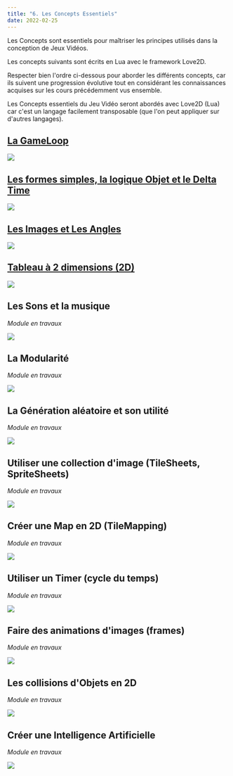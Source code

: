 ```yaml
---
title: "6. Les Concepts Essentiels"
date: 2022-02-25
---
```


Les Concepts sont essentiels pour maîtriser les principes utilisés dans la conception de Jeux Vidéos.

Les concepts suivants sont écrits en Lua avec le framework Love2D.

Respecter bien l'ordre ci-dessous pour aborder les différents concepts, car ils suivent une progression évolutive tout en considérant les connaissances acquises sur les cours précédemment vus ensemble.

Les Concepts essentiels du Jeu Vidéo seront abordés avec Love2D (Lua) car c'est un langage facilement transposable (que l'on peut appliquer sur d'autres langages).

## [La GameLoop](https://gamelogiq.dev/liste-des-differents-cours/6-les-concepts-essentiels/la-gameloop/ "La GameLoop")

[![](images/la_gameloop.png)](https://gamelogiq.dev/liste-des-differents-cours/6-les-concepts-essentiels/la-gameloop/ "La GameLoop")



## [Les formes simples, la logique Objet et le Delta Time](https://gamelogiq.dev/liste-des-differents-cours/6-les-concepts-essentiels/les-formes-simples-la-logique-objet-et-le-deltatime/ " Les formes simples, la logique Objet et le DeltaTime")

[![](images/les_formes_simples_deltatime.png)](https://gamelogiq.dev/liste-des-differents-cours/6-les-concepts-essentiels/les-formes-simples-la-logique-objet-et-le-deltatime/)



## [Les Images et Les Angles](https://gamelogiq.dev/liste-des-differents-cours/6-les-concepts-essentiels/concept-essentiel-les-images-et-les-angles/ "Les Images et Les Angles")

[![](images/Les_images_et_Les_angles.png)](https://gamelogiq.dev/liste-des-differents-cours/6-les-concepts-essentiels/concept-essentiel-les-images-et-les-angles/)



## [Tableau à 2 dimensions (2D)](https://gamelogiq.dev/liste-des-differents-cours/6-les-concepts-essentiels/tableau-a-2-dimensions-2d/ "Tableau à 2 dimensions (2D)")

[![](images/Concept_tableaux_2D.png)](https://gamelogiq.dev/liste-des-differents-cours/6-les-concepts-essentiels/tableau-a-2-dimensions-2d/)



## Les Sons et la musique

_Module en travaux_

![](images/logo_sons_et_musique.png)



## La Modularité

_Module en travaux_

![](images/modularite_icon.png)



## La Génération aléatoire et son utilité

_Module en travaux_

![](images/random-numbers.png)



## Utiliser une collection d'image (TileSheets, SpriteSheets)

_Module en travaux_

![](images/TileMapExample_kenney.png)



## Créer une Map en 2D (TileMapping)

_Module en travaux_

![](images/TileMapExample.png)



## Utiliser un Timer (cycle du temps)

_Module en travaux_

![](images/Timers.png)



## Faire des animations d'images (frames)

_Module en travaux_

![](images/anims_logo.gif)



## **Les collisions d'Objets en 2D**

_Module en travaux_

![](images/Les_Collisions.png)



## Créer une Intelligence Artificielle

_Module en travaux_

![](images/Tittle_IA_Machine_a_etat.png)
